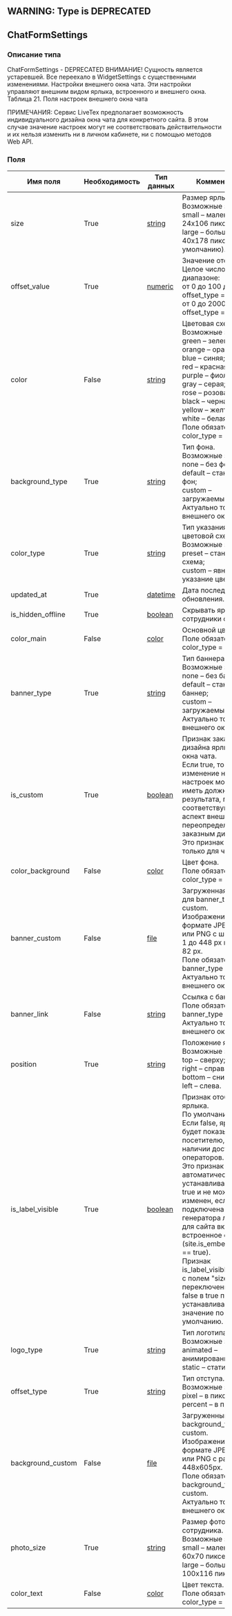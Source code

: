 
## WARNING: Type is DEPRECATED

## ChatFormSettings

### Описание типа
ChatFormSettings - DEPRECATED
ВНИМАНИЕ! Сущность является устаревшей. Все переехало в WidgetSettings с существенными изменениями.
Настройки внешнего окна чата.
Эти настройки управляют внешним видом ярлыка, встроенного и внешнего окна. 
Таблица 21. Поля настроек внешнего окна чата

ПРИМЕЧАНИЯ:
Сервис LiveTex предполагает возможность индивидуального дизайна окна чата для конкретного сайта. В этом случае значение настроек могут не соответствовать действительности и их нельзя изменить ни в личном кабинете, ни с помощью методов Web API.

### Поля

| Имя поля | Необходимость | Тип данных | Комментарий |
|---|---|---|---|
|size|True|[string](/docs/types/string.md)|Размер ярлыка.<br/>Возможные значения:<br/>small – маленький, 24x106 пикселей;<br/>large – большой, 40x178 пикселей (по умолчанию).<br/>|
|offset_value|True|[numeric](/docs/types/numeric.md)|Значение отступа.<br/>Целое число в диапазоне:<br/>от 0 до 100 для offset_type = percent;<br/>от 0 до 2000 для offset_type = pixel.<br/>|
|color|False|[string](/docs/types/string.md)|Цветовая схема.<br/>Возможные значения:<br/>green – зеленая;<br/>orange – оранжевая;<br/>blue – синяя;<br/>red – красная;<br/>purple – фиолетовая;<br/>gray – серая;<br/>rose – розовая;<br/>black – черная;<br/>yellow – желтая;<br/>white – белая.<br/>Поле обязательно для color_type = preset.<br/>|
|background_typе|True|[string](/docs/types/string.md)|Тип фона.<br/>Возможные значения:<br/>none – без фона;<br/>default – стандартный фон;<br/>custom – загружаемый фон.<br/>Актуально только для внешнего окна.<br/>|
|color_type|True|[string](/docs/types/string.md)|Тип указания цветовой схемы.<br/>Возможные значения:<br/>preset – стандартная схема;<br/>custom – явное указание цветов.<br/>|
|updated_at|True|[datetime](/docs/types/datetime.md)|Дата последнего обновления.<br/>|
|is_hidden_offline|True|[boolean](/docs/types/boolean.md)|Скрывать ярлык, если сотрудники офлайн.<br/>|
|color_main|False|[color](/docs/types/color.md)|Основной цвет.<br/>Поле обязательно для color_type = custom.<br/>|
|banner_type|True|[string](/docs/types/string.md)|Тип баннера.<br/>Возможные значения:<br/>none – без баннера;<br/>default – стандартный баннер;<br/>custom – загружаемый баннер.<br/>Актуально только для внешнего окна.<br/>|
|is_custom|True|[boolean](/docs/types/boolean.md)|Признак заказного дизайна ярлыка и окна чата.<br/>Если true, то изменение некоторых настроек может не иметь должного результата, поскольку соответствующий аспект внешнего вида переопределяются заказным дизайном.<br/>Это признак доступен только для чтения.<br/>|
|color_background|False|[color](/docs/types/color.md)|Цвет фона.<br/>Поле обязательно для color_type = custom.<br/>|
|banner_custom|False|[file](/docs/types/file.md)|Загруженная баннер для banner_type = custom.<br/>Изображение в формате JPEG, GIF или PNG с шириной от 1 до 448 px и высотой 82 px.<br/>Поле обязательно для banner_type = custom.<br/>Актуально только для внешнего окна.<br/>|
|banner_link|False|[string](/docs/types/string.md)|Ссылка с баннера.<br/>Поле обязательно для banner_type = custom.<br/>Актуально только для внешнего окна.<br/>|
|position|True|[string](/docs/types/string.md)|Положение ярлыка.<br/>Возможные значения:<br/>top – сверху;<br/>right – справа;<br/>bottom – снизу;<br/>left – слева.<br/>|
|is_label_visible|True|[boolean](/docs/types/boolean.md)|Признак отображения ярлыка.<br/>По умолчанию – true.<br/>Если false, ярлык не будет показываться посетителю, даже при наличии доступных операторов.<br/>Это признак автоматически устанавливается в true и не может быть изменен, если подключена опция генератора лидов или для сайта включено встроенное окно чата (site.is_embedded_chat == true).<br/>Признак is_label_visible связан с полем "size". При переключении из false в true поле "size" устанавливается в значение по умолчанию.<br/>|
|logo_type|True|[string](/docs/types/string.md)|Тип логотипа LiveTex.<br/>Возможные значения:<br/>animated – анимированный;<br/>static – статический.<br/>|
|offset_type|True|[string](/docs/types/string.md)|Тип отступа.<br/>Возможные значения:<br/>pixel – в пикселах;<br/>percent – в процентах.<br/>|
|background_custom|False|[file](/docs/types/file.md)|Загруженный фон для background_type = custom.<br/>Изображение в формате JPEG, GIF или PNG с размерами 448x605px.<br/>Поле обязательно для background_type = custom.<br/>Актуально только для внешнего окна.<br/>|
|photo_size|True|[string](/docs/types/string.md)|Размер фотографии сотрудника.<br/>Возможные значения:<br/>small – маленькая, 60x70 пикселей;<br/>large – большая, 100x116 пикселей.<br/>|
|color_text|False|[color](/docs/types/color.md)|Цвет текста.<br/>Поле обязательно для color_type = custom.<br/>|
